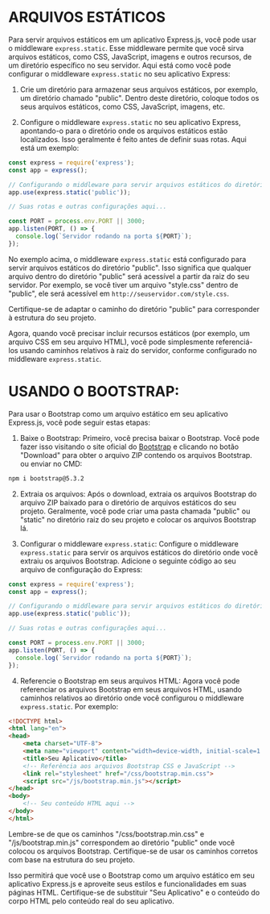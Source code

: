 # ARQUIVOS ESTÁTICOS
Para servir arquivos estáticos em um aplicativo Express.js, você pode usar o middleware `express.static`. Esse middleware permite que você sirva arquivos estáticos, como CSS, JavaScript, imagens e outros recursos, de um diretório específico no seu servidor. Aqui está como você pode configurar o middleware `express.static` no seu aplicativo Express:

1. Crie um diretório para armazenar seus arquivos estáticos, por exemplo, um diretório chamado "public". Dentro deste diretório, coloque todos os seus arquivos estáticos, como CSS, JavaScript, imagens, etc.

2. Configure o middleware `express.static` no seu aplicativo Express, apontando-o para o diretório onde os arquivos estáticos estão localizados. Isso geralmente é feito antes de definir suas rotas. Aqui está um exemplo:

```javascript
const express = require('express');
const app = express();

// Configurando o middleware para servir arquivos estáticos do diretório 'public'
app.use(express.static('public'));

// Suas rotas e outras configurações aqui...

const PORT = process.env.PORT || 3000;
app.listen(PORT, () => {
  console.log(`Servidor rodando na porta ${PORT}`);
});
```

No exemplo acima, o middleware `express.static` está configurado para servir arquivos estáticos do diretório "public". Isso significa que qualquer arquivo dentro do diretório "public" será acessível a partir da raiz do seu servidor. Por exemplo, se você tiver um arquivo "style.css" dentro de "public", ele será acessível em `http://seuservidor.com/style.css`.

Certifique-se de adaptar o caminho do diretório "public" para corresponder à estrutura do seu projeto.

Agora, quando você precisar incluir recursos estáticos (por exemplo, um arquivo CSS em seu arquivo HTML), você pode simplesmente referenciá-los usando caminhos relativos à raiz do servidor, conforme configurado no middleware `express.static`.

# USANDO O BOOTSTRAP:
Para usar o Bootstrap como um arquivo estático em seu aplicativo Express.js, você pode seguir estas etapas:

1. Baixe o Bootstrap: Primeiro, você precisa baixar o Bootstrap. Você pode fazer isso visitando o site oficial do [Bootstrap](https://getbootstrap.com/) e clicando no botão "Download" para obter o arquivo ZIP contendo os arquivos Bootstrap. ou enviar no CMD:
```bash
npm i bootstrap@5.3.2
```

2. Extraia os arquivos: Após o download, extraia os arquivos Bootstrap do arquivo ZIP baixado para o diretório de arquivos estáticos do seu projeto. Geralmente, você pode criar uma pasta chamada "public" ou "static" no diretório raiz do seu projeto e colocar os arquivos Bootstrap lá.

3. Configurar o middleware `express.static`: Configure o middleware `express.static` para servir os arquivos estáticos do diretório onde você extraiu os arquivos Bootstrap. Adicione o seguinte código ao seu arquivo de configuração do Express:

```javascript
const express = require('express');
const app = express();

// Configurando o middleware para servir arquivos estáticos do diretório 'public'
app.use(express.static('public'));

// Suas rotas e outras configurações aqui...

const PORT = process.env.PORT || 3000;
app.listen(PORT, () => {
  console.log(`Servidor rodando na porta ${PORT}`);
});
```

4. Referencie o Bootstrap em seus arquivos HTML: Agora você pode referenciar os arquivos Bootstrap em seus arquivos HTML, usando caminhos relativos ao diretório onde você configurou o middleware `express.static`. Por exemplo:

```html
<!DOCTYPE html>
<html lang="en">
<head>
    <meta charset="UTF-8">
    <meta name="viewport" content="width=device-width, initial-scale=1.0">
    <title>Seu Aplicativo</title>
    <!-- Referência aos arquivos Bootstrap CSS e JavaScript -->
    <link rel="stylesheet" href="/css/bootstrap.min.css">
    <script src="/js/bootstrap.min.js"></script>
</head>
<body>
    <!-- Seu conteúdo HTML aqui -->
</body>
</html>
```

Lembre-se de que os caminhos "/css/bootstrap.min.css" e "/js/bootstrap.min.js" correspondem ao diretório "public" onde você colocou os arquivos Bootstrap. Certifique-se de usar os caminhos corretos com base na estrutura do seu projeto.

Isso permitirá que você use o Bootstrap como um arquivo estático em seu aplicativo Express.js e aproveite seus estilos e funcionalidades em suas páginas HTML. Certifique-se de substituir "Seu Aplicativo" e o conteúdo do corpo HTML pelo conteúdo real do seu aplicativo.